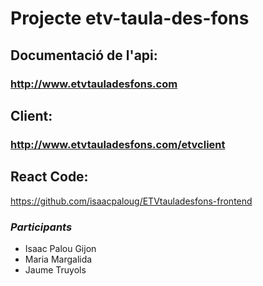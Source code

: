 # Projecte etv-taula-des-fons

## Documentació de l'api:
### http://www.etvtauladesfons.com
## Client:
### http://www.etvtauladesfons.com/etvclient
## React Code:
https://github.com/isaacpaloug/ETVtauladesfons-frontend

### *Participants*
- Isaac Palou Gijon
- Maria Margalida
- Jaume Truyols
